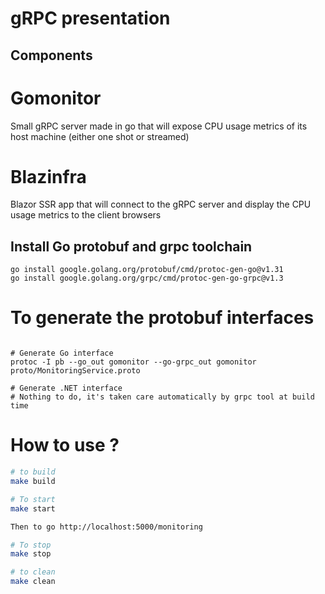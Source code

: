 # gRPC presentation

## Components

# Gomonitor

Small gRPC server made in go that will expose CPU usage metrics of its host machine (either one shot or streamed)

# Blazinfra

Blazor SSR app that will connect to the gRPC server and display the CPU usage metrics to the client browsers

## Install Go protobuf and grpc toolchain

```shell
go install google.golang.org/protobuf/cmd/protoc-gen-go@v1.31
go install google.golang.org/grpc/cmd/protoc-gen-go-grpc@v1.3
```

# To generate the protobuf interfaces

```shell

# Generate Go interface
protoc -I pb --go_out gomonitor --go-grpc_out gomonitor proto/MonitoringService.proto

# Generate .NET interface
# Nothing to do, it's taken care automatically by grpc tool at build time
```

# How to use ?

```sh
# to build
make build
```

```sh
# To start
make start

Then to go http://localhost:5000/monitoring
```

```sh
# To stop
make stop
```

```sh
# to clean
make clean
```